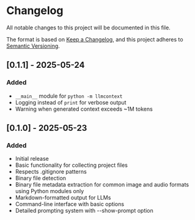 # Changelog

All notable changes to this project will be documented in this file.


The format is based on [Keep a Changelog](https://keepachangelog.com/en/1.0.0/),
and this project adheres to [Semantic Versioning](https://semver.org/spec/v2.0.0.html).

## [0.1.1] - 2025-05-24
### Added
- `__main__` module for `python -m llmcontext`
- Logging instead of `print` for verbose output
- Warning when generated context exceeds ~1M tokens

## [0.1.0] - 2025-05-23

### Added

- Initial release
- Basic functionality for collecting project files
- Respects .gitignore patterns
- Binary file detection
- Binary file metadata extraction for common image and audio formats using Python modules only
- Markdown-formatted output for LLMs
- Command-line interface with basic options
- Detailed prompting system with --show-prompt option
